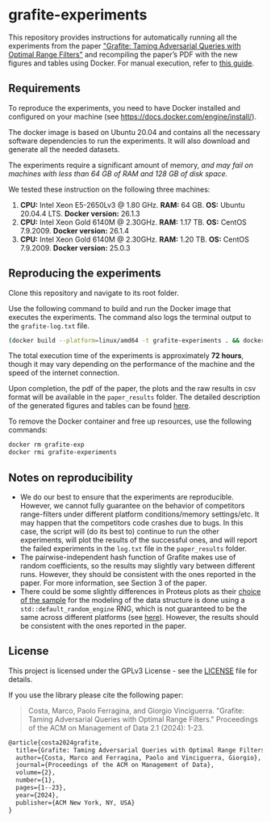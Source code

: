 # grafite-experiments

This repository provides instructions for automatically running all the experiments from the paper ["Grafite: Taming Adversarial Queries with Optimal Range Filters"](https://doi.org/10.1145/3639258) and recompiling the paper’s PDF with the new figures and tables using Docker. For manual execution, refer to [this guide](https://github.com/marcocosta97/grafite/blob/main/bench/reproducibility.md).

## Requirements

To reproduce the experiments, you need to have Docker installed and configured on your machine (see https://docs.docker.com/engine/install/).

The docker image is based on Ubuntu 20.04 and contains all the necessary software dependencies to run the experiments. It will also download and generate all the needed datasets.

The experiments require a significant amount of memory, *and may fail on machines with less than 64 GB of RAM and 128 GB of disk space.* 

We tested these instruction on the following three machines:
1. **CPU:** Intel Xeon E5-2650Lv3 @ 1.80 GHz. **RAM:** 64 GB. **OS:** Ubuntu 20.04.4 LTS. **Docker version:** 26.1.3
2. **CPU:** Intel Xeon Gold 6140M @ 2.30GHz. **RAM:** 1.17 TB. **OS:** CentOS 7.9.2009. **Docker version:** 26.1.4
3. **CPU:** Intel Xeon Gold 6140M @ 2.30GHz. **RAM:** 1.20 TB. **OS:** CentOS 7.9.2009. **Docker version:** 25.0.3

## Reproducing the experiments

Clone this repository and navigate to its root folder.

Use the following command to build and run the Docker image that executes the experiments. The command also logs the terminal output to the `grafite-log.txt` file.
```bash
(docker build --platform=linux/amd64 -t grafite-experiments . && docker run -ti --name grafite-exp --ulimit core=0 --mount type=bind,source="$(pwd)"/paper_results,target=/app/paper_results grafite-experiments)  2>&1 | tee grafite-log.txt
```

The total execution time of the experiments is approximately **72 hours**, though it may vary depending on the performance of the machine and the speed of the internet connection.

Upon completion, the pdf of the paper, the plots and the raw results in csv format will be available in the `paper_results` folder. The detailed description of the generated figures and tables can be found [here](https://github.com/marcocosta97/grafite/blob/main/bench/reproducibility.md#figures-and-tables).

To remove the Docker container and free up resources, use the following commands:
```bash
docker rm grafite-exp
docker rmi grafite-experiments
```

## Notes on reproducibility

- We do our best to ensure that the experiments are reproducible. However, we cannot fully guarantee on the behavior of competitors range-filters under different platform conditions/memory settings/etc. It may happen that the competitors code crashes due to bugs. In this case, the script will (do its best to) continue to run the other experiments, will plot the results of the successful ones, and will report the failed experiments in the `log.txt` file in the `paper_results` folder.
- The pairwise-independent hash function of Grafite makes use of random coefficients, so the results may slightly vary between different runs. However, they should be consistent with the ones reported in the paper. For more information, see Section 3 of the paper.
- There could be some slightly differences in Proteus plots as their [choice of the sample](https://github.com/Erins-Ransom/Proteus/blob/7580c5b8d184afd19f3fdaf10f782344bdf552f5/include/util.hpp#L57) for the modeling of the data structure is done using a `std::default_random_engine` RNG, which is not guaranteed to be the same across different platforms (see [here](https://en.cppreference.com/w/cpp/numeric/random)). However, the results should be consistent with the ones reported in the paper.

## License

This project is licensed under the GPLv3 License - see the [LICENSE](LICENSE) file for details.

If you use the library please cite the following paper:

> Costa, Marco, Paolo Ferragina, and Giorgio Vinciguerra. "Grafite: Taming Adversarial Queries with Optimal Range Filters." Proceedings of the ACM on Management of Data 2.1 (2024): 1-23.

```tex
@article{costa2024grafite,
  title={Grafite: Taming Adversarial Queries with Optimal Range Filters},
  author={Costa, Marco and Ferragina, Paolo and Vinciguerra, Giorgio},
  journal={Proceedings of the ACM on Management of Data},
  volume={2},
  number={1},
  pages={1--23},
  year={2024},
  publisher={ACM New York, NY, USA}
}
```
